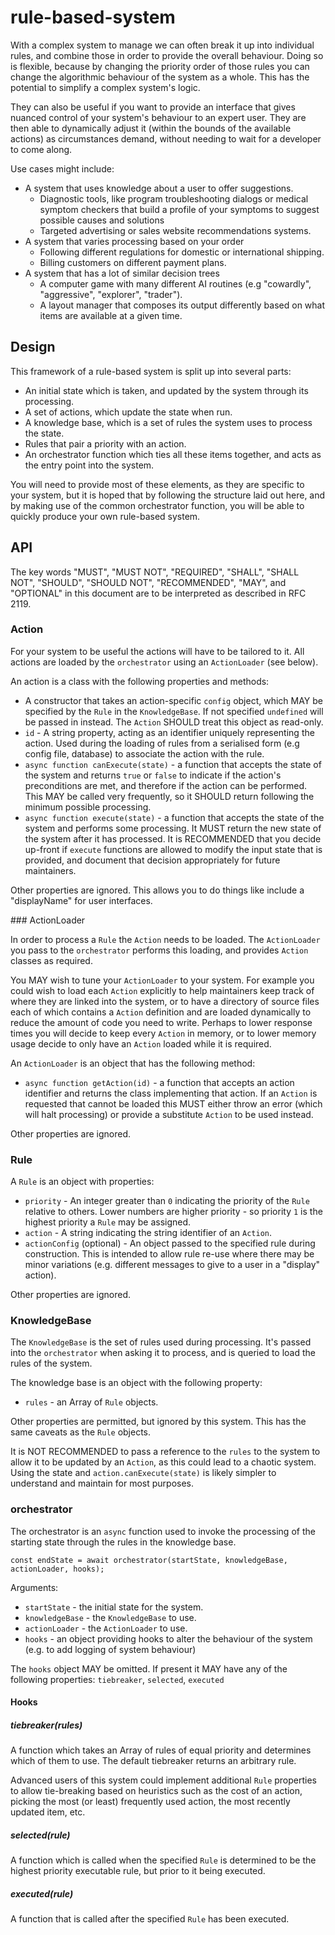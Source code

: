 # rule-based-system

With a complex system to manage we can often break it up into individual rules,
and combine those in order to provide the overall behaviour. Doing so is
flexible, because by changing the priority order of those rules you can change
the algorithmic behaviour of the system as a whole. This has the potential to
simplify a complex system's logic.

They can also be useful if you want to provide an interface that gives nuanced
control of your system's behaviour to an expert user. They are then able to
dynamically adjust it (within the bounds of the available actions) as
circumstances demand, without needing to wait for a developer to come along.

Use cases might include:

* A system that uses knowledge about a user to offer suggestions.
  * Diagnostic tools, like program troubleshooting dialogs or medical symptom
    checkers that build a profile of your symptoms to suggest possible causes
    and solutions
  * Targeted advertising or sales website recommendations systems.
* A system that varies processing based on your order
  * Following different regulations for domestic or international shipping.
  * Billing customers on different payment plans.
* A system that has a lot of similar decision trees
  * A computer game with many different AI routines (e.g "cowardly",
   "aggressive", "explorer", "trader").
  * A layout manager that composes its output differently based on what items
    are available at a given time.

## Design

This framework of a rule-based system is split up into several parts:

* An initial state which is taken, and updated by the system through its
  processing.
* A set of actions, which update the state when run.
* A knowledge base, which is a set of rules the system uses to process the state.
* Rules that pair a priority with an action.
* An orchestrator function which ties all these items together, and acts as the
  entry point into the system.

You will need to provide most of these elements, as they are specific to your
system, but it is hoped that by following the structure laid out here, and
by making use of the common orchestrator function, you will be able to quickly
produce your own rule-based system.

## API

The key words "MUST", "MUST NOT", "REQUIRED", "SHALL", "SHALL NOT", "SHOULD",
"SHOULD NOT", "RECOMMENDED",  "MAY", and "OPTIONAL" in this document are to be
interpreted as described in RFC 2119.

### Action

For your system to be useful the actions will have to be tailored to it. All
actions are loaded by the `orchestrator` using an `ActionLoader` (see below).

An action is a class with the following properties and methods:

* A constructor that takes an action-specific `config` object, which MAY be
  specified by the `Rule` in the `KnowledgeBase`. If not specified `undefined`
  will be passed in instead. The `Action` SHOULD treat this object as read-only.
* `id` - A string property, acting as an identifier uniquely representing the
  action. Used during the loading of rules from a serialised form (e.g config
  file, database) to associate the action with the rule.
* `async function canExecute(state)` - a function that accepts the state of the
  system and returns `true` or `false` to indicate if the action's preconditions
  are met, and therefore if the action can be performed. This MAY be called very
  frequently, so it SHOULD return following the minimum possible processing.
* `async function execute(state)` - a function that accepts the state of the
  system and performs some processing. It MUST return the new state of the
  system after it has processed. It is RECOMMENDED that you decide up-front if
  `execute` functions are allowed to modify the input state that is provided,
  and document that decision appropriately for future maintainers.

Other properties are ignored. This allows you to do things like include a
"displayName" for user interfaces.

### ActionLoader

In order to process a `Rule` the `Action` needs to be loaded. The `ActionLoader`
you pass to the `orchestrator` performs this loading, and provides `Action`
classes as required.

You MAY wish to tune your `ActionLoader` to your system. For example you could
wish to load each `Action` explicitly to help maintainers keep track of where
they are linked into the system, or to have a directory of source files each
of which contains a `Action` definition and are loaded dynamically to reduce
the amount of code you need to write. Perhaps to lower response times you will
decide to keep every `Action` in memory, or to lower memory usage decide to only
have an `Action` loaded while it is required.

An `ActionLoader` is an object that has the following method:

* `async function getAction(id)` - a function that accepts an action identifier
  and returns the class implementing that action. If an `Action` is requested
  that cannot be loaded this MUST either throw an error (which will halt
  processing) or provide a substitute `Action` to be used instead.

Other properties are ignored.

### Rule

A `Rule` is an object with properties:

* `priority` - An integer greater than `0` indicating the priority of the `Rule`
  relative to others. Lower numbers are higher priority - so priority `1` is the
  highest priority a `Rule` may be assigned.
* `action` - A string indicating the string identifier of an `Action`.
* `actionConfig` (optional) - An object passed to the specified rule during
  construction. This is intended to allow rule re-use where there may be minor
  variations (e.g. different messages to give to a user in a "display" action).

Other properties are ignored.

### KnowledgeBase

The `KnowledgeBase` is the set of rules used during processing. It's passed into
the `orchestrator` when asking it to process, and is queried to load the rules
of the system.

The knowledge base is an object with the following property:

* `rules` - an Array of `Rule` objects.

Other properties are permitted, but ignored by this system. This has the same
caveats as the `Rule` objects.

It is NOT RECOMMENDED to pass a reference to the `rules` to the system to allow
it to be updated by an `Action`, as this could lead to a chaotic system. Using
the state and `action.canExecute(state)` is likely simpler to understand and
maintain for most purposes.

### orchestrator

The orchestrator is an `async` function used to invoke the processing of the
starting state through the rules in the knowledge base.

```
const endState = await orchestrator(startState, knowledgeBase, actionLoader, hooks);
```

Arguments:
* `startState` - the initial state for the system.
* `knowledgeBase` - the `KnowledgeBase` to use.
* `actionLoader` - the `ActionLoader` to use.
* `hooks` - an object providing hooks to alter the behaviour of the system (e.g.
  to add logging of system behaviour)

The `hooks` object MAY be omitted. If present it MAY have any of the following
properties: `tiebreaker`, `selected`, `executed`

#### Hooks

##### tiebreaker(rules)

A function which takes an Array of rules of equal priority and determines which
of them to use. The default tiebreaker returns an arbitrary rule.

Advanced users of this system could implement additional `Rule` properties to
allow tie-breaking based on heuristics such as the cost of an action, picking
the most (or least) frequently used action, the most recently updated item, etc.

##### selected(rule)

A function which is called when the specified `Rule` is determined to be the
highest priority executable rule, but prior to it being executed.

##### executed(rule)

A function that is called after the specified `Rule` has been executed.
